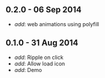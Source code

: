 
## 0.2.0 - 06 Sep 2014

* _add_: web animations using polyfill

## 0.1.0 - 31 Aug 2014

* _add_: Ripple on click
* _add_: Allow load icon
* _add_: Demo
